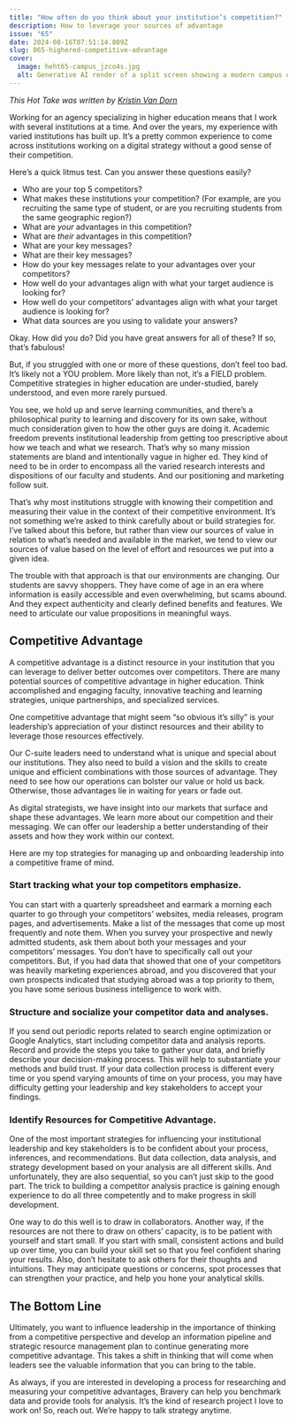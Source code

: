 ```yaml
---
title: "How often do you think about your institution’s competition?"
description: How to leverage your sources of advantage
issue: "65"
date: 2024-08-16T07:51:14.809Z
slug: 065-highered-competitive-advantage
cover:
  image: heht65-campus_jzco4s.jpg
  alt: Generative AI render of a split screen showing a modern campus on the left and an historic campus on the right. Students walk across the quad as golden hour light streams through the trees.
---
```


_This Hot Take was written by [Kristin Van Dorn](https://linkedin.com/in/kristinvandorn/)_

Working for an agency specializing in higher education means that I work with several institutions at a time. And over the years, my experience with varied institutions has built up. It’s a pretty common experience to come across institutions working on a digital strategy without a good sense of their competition.

Here’s a quick litmus test. Can you answer these questions easily?

* Who are your top 5 competitors?
* What makes these institutions your competition? (For example, are you recruiting the same type of student, or are you recruiting students from the same geographic region?)
* What are _your_ advantages in this competition?
* What are _their_ advantages in this competition?
* What are your key messages?
* What are their key messages?
* How do your key messages relate to your advantages over your competitors?
* How well do your advantages align with what your target audience is looking for?
* How well do your competitors’ advantages align with what your target audience is looking for?
* What data sources are you using to validate your answers?

Okay. How did you do? Did you have great answers for all of these? If so, that’s fabulous!

But, if you struggled with one or more of these questions, don’t feel too bad. It’s likely not a YOU problem. More likely than not, it’s a FIELD problem. Competitive strategies in higher education are under-studied, barely understood, and even more rarely pursued.

You see, we hold up and serve learning communities, and there’s a philosophical purity to learning and discovery for its own sake, without much consideration given to how the other guys are doing it. Academic freedom prevents institutional leadership from getting too prescriptive about how we teach and what we research. That’s why so many mission statements are bland and intentionally vague in higher ed. They kind of need to be in order to encompass all the varied research interests and dispositions of our faculty and students. And our positioning and marketing follow suit.

That’s why most institutions struggle with knowing their competition and measuring their value in the context of their competitive environment. It’s not something we’re asked to think carefully about or build strategies for. I’ve talked about this before, but rather than view our sources of value in relation to what’s needed and available in the market, we tend to view our sources of value based on the level of effort and resources we put into a given idea.

The trouble with that approach is that our environments are changing. Our students are savvy shoppers. They have come of age in an era where information is easily accessible and even overwhelming, but scams abound. And they expect authenticity and clearly defined benefits and features. We need to articulate our value propositions in meaningful ways.

## Competitive Advantage

A competitive advantage is a distinct resource in your institution that you can leverage to deliver better outcomes over competitors. There are many potential sources of competitive advantage in higher education. Think accomplished and engaging faculty, innovative teaching and learning strategies, unique partnerships, and specialized services.

One competitive advantage that might seem “so obvious it’s silly” is your leadership’s appreciation of your distinct resources and their ability to leverage those resources effectively.

Our C-suite leaders need to understand what is unique and special about our institutions. They also need to build a vision and the skills to create unique and efficient combinations with those sources of advantage. They need to see how our operations can bolster our value or hold us back. Otherwise, those advantages lie in waiting for years or fade out.

As digital strategists, we have insight into our markets that surface and shape these advantages. We learn more about our competition and their messaging. We can offer our leadership a better understanding of their assets and how they work within our context.

Here are my top strategies for managing up and onboarding leadership into a competitive frame of mind.

### Start tracking what your top competitors emphasize.

You can start with a quarterly spreadsheet and earmark a morning each quarter to go through your competitors’ websites, media releases, program pages, and advertisements. Make a list of the messages that come up most frequently and note them. When you survey your prospective and newly admitted students, ask them about both your messages and your competitors’ messages. You don’t have to specifically call out your competitors. But, if you had data that showed that one of your competitors was heavily marketing experiences abroad, and you discovered that your own prospects indicated that studying abroad was a top priority to them, you have some serious business intelligence to work with.

### Structure and socialize your competitor data and analyses.

If you send out periodic reports related to search engine optimization or Google Analytics, start including competitor data and analysis reports. Record and provide the steps you take to gather your data, and briefly describe your decision-making process. This will help to substantiate your methods and build trust. If your data collection process is different every time or you spend varying amounts of time on your process, you may have difficulty getting your leadership and key stakeholders to accept your findings.

### Identify Resources for Competitive Advantage.

One of the most important strategies for influencing your institutional leadership and key stakeholders is to be confident about your process, inferences, and recommendations. But data collection, data analysis, and strategy development based on your analysis are all different skills. And unfortunately, they are also sequential, so you can’t just skip to the good part. The trick to building a competitor analysis practice is gaining enough experience to do all three competently and to make progress in skill development.

One way to do this well is to draw in collaborators. Another way, if the resources are not there to draw on others’ capacity, is to be patient with yourself and start small. If you start with small, consistent actions and build up over time, you can build your skill set so that you feel confident sharing your results.  Also, don’t hesitate to ask others for their thoughts and intuitions. They may anticipate questions or concerns, spot processes that can strengthen your practice, and help you hone your analytical skills.

## The Bottom Line

Ultimately, you want to influence leadership in the importance of thinking from a competitive perspective and develop an information pipeline and strategic resource management plan to continue generating more competitive advantage. This takes a shift in thinking that will come when leaders see the valuable information that you can bring to the table.

As always, if you are interested in developing a process for researching and measuring your competitive advantages, Bravery can help you benchmark data and provide tools for analysis. It’s the kind of research project I love to work on! So, reach out. We’re happy to talk strategy anytime.
